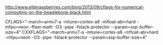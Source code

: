 http://www.eliteraspberries.com/blog/2013/09/cflags-for-numerical-computing-on-the-beaglebone-black.html

CFLAGS="-march=armv7-a -mtune=cortex-a8 -mfloat-abi=hard -mfpu=neon -ffast-math -O3 -pipe -fstack-protector --param=ssp-buffer-size=4"
CXXFLAGS="-march=armv7-a -mtune=cortex-a8 -mfloat-abi=hard -mfpu=neon -O3 -pipe -fstack-protector --param=ssp-buffer-size=4"
